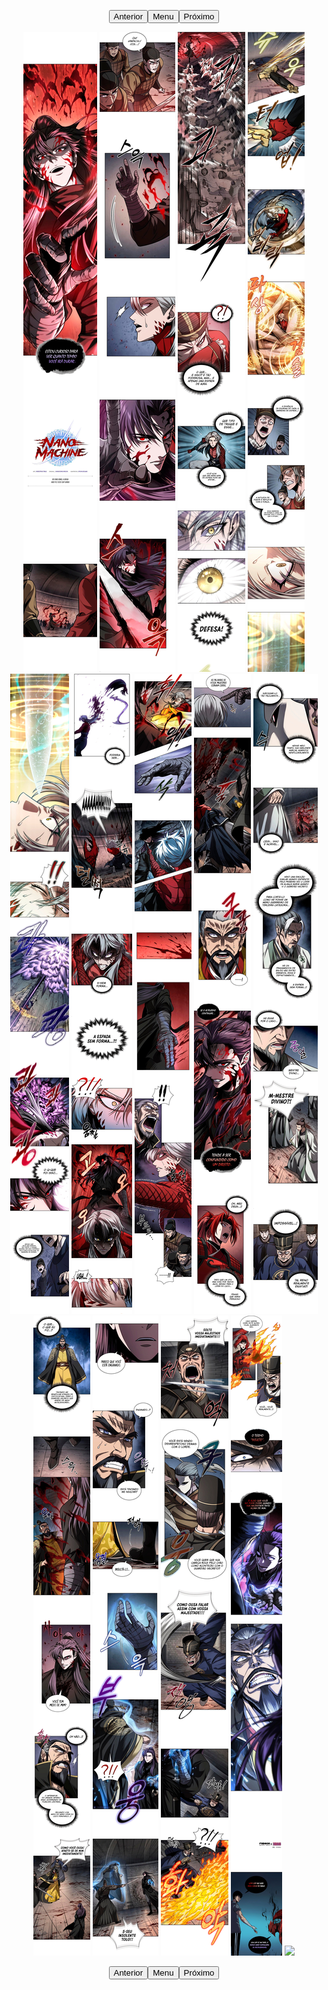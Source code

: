 <p style="text-align: center;"><button name="anterior" onclick="./chap-0217/readme.md">Anterior</button><button name="menu" onclick="./readme.md">Menu</button><button name="próximo" onclick="./chap-0219/readme.md">Próximo</button></p> <p style="text-align: center;"><img src="002.jpg"> <img src="003.jpg"> <img src="004.jpg"> <img src="005.jpg"> <img src="006.jpg"> <img src="007.jpg"> <img src="008.jpg"> <img src="009.jpg"> <img src="010.jpg"> <img src="011.jpg"> <img src="012.jpg"> <img src="013.jpg"> <img src="014.jpg"> <img src="readme.md"> </p> <p style="text-align: center;"><button name="anterior" onclick="./chap-0217/readme.md">Anterior</button><button name="menu" onclick="./readme.md">Menu</button><button name="próximo" onclick="./chap-0219/readme.md">Próximo</button></p>